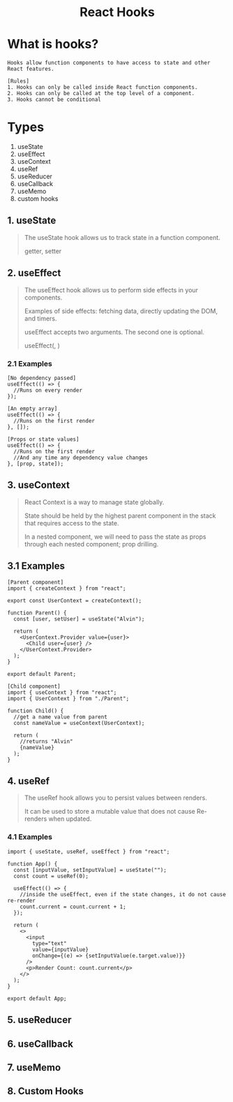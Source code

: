<!-- HEADER -->
<div align="center">
  <h1 align="center">React Hooks</h1>
</div>

# What is hooks?
```shell
Hooks allow function components to have access to state and other React features.
```
```shell
[Rules]
1. Hooks can only be called inside React function components.
2. Hooks can only be called at the top level of a component.
3. Hooks cannot be conditional
```

# Types
1. useState
2. useEffect
3. useContext
4. useRef
5. useReducer
6. useCallback
7. useMemo
8. custom hooks

## 1. useState
> The useState hook allows us to track state in a function component.
>
> getter, setter

## 2. useEffect
> The useEffect hook allows us to perform side effects in your components.
> 
> Examples of side effects: fetching data, directly updating the DOM, and timers.
> 
> useEffect accepts two arguments. The second one is optional.
> 
> useEffect(<function>, <dependency>)

### 2.1 Examples
```shell
[No dependency passed]
useEffect(() => {
  //Runs on every render
});

[An empty array]
useEffect(() => {
  //Runs on the first render
}, []);

[Props or state values]
useEffect(() => {
  //Runs on the first render
  //And any time any dependency value changes
}, [prop, state]);
```

## 3. useContext
> React Context is a way to manage state globally.
> 
> State should be held by the highest parent component in the stack that requires access to the state.
> 
> In a nested component, we will need to pass the state as props through each nested component; prop drilling.

## 3.1 Examples
```shell
[Parent component]
import { createContext } from "react";

export const UserContext = createContext();

function Parent() {
  const [user, setUser] = useState("Alvin");
  
  return (
    <UserContext.Provider value={user}>
      <Child user={user} />
    </UserContext.Provider>
  );
}

export default Parent;
```
```shell
[Child component]
import { useContext } from "react";
import { UserContext } from "./Parent";

function Child() {
  //get a name value from parent 
  const nameValue = useContext(UserContext);
  
  return (
    //returns "Alvin"
    {nameValue}
  );
}
```

## 4. useRef
> The useRef hook allows you to persist values between renders.
> 
> It can be used to store a mutable value that does not cause Re-renders when updated.

### 4.1 Examples
```shell
import { useState, useRef, useEffect } from "react";

function App() {
  const [inputValue, setInputValue] = useState("");
  const count = useRef(0);
  
  useEffect(() => {
    //inside the useEffect, even if the state changes, it do not cause re-render
    count.current = count.current + 1;
  });
  
  return (
    <>
      <input 
        type="text"
        value={inputValue}
        onChange={(e) => {setInputValue(e.target.value)}}
      />
      <p>Render Count: count.current</p>
    </>
  );
}

export default App;
```

## 5. useReducer

## 6. useCallback

## 7. useMemo

## 8. Custom Hooks